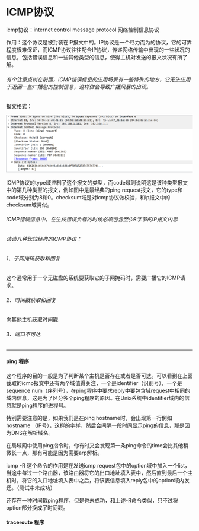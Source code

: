# ICMP协议

icmp协议：internet control message protocol 网络控制信息协议

作用：这个协议是被封装在IP报文中的。IP协议是一个尽力而为的协议，它的可靠程度很难保证，而ICMP协议往往配合IP协议，传递网络传输中出现的一些状况的信息，包括错误信息和一些其他类型的信息，使得主机对发送的报文状况有所了解。

###### 有个注意点说在前面，ICMP错误信息的应用场景有一些特殊的地方，它无法应用于返回一些广播包的控制信息，这样做会导致广播风暴的出现。

报文格式：

![icmp1](../img/icmp1.png)

ICMP协议的type域控制了这个报文的类型，而code域则说明这是该种类型报文中的第几种类型的报文，例如图中是最经典的ping request报文，它的type和code域分别为8和0。checksum域是对icmp协议做校验，和ip报文中的checksum域类似。

###### ICMP错误信息中，在生成错误负载的时候必须包含至少8字节的IP报文内容



###### 谈谈几种比较经典的ICMP协议：

###### 1、子网掩码获取和回复

这个通常用于一个无磁盘的系统要获取它的子网掩码时，需要广播它的ICMP请求。

###### 2、时间戳获取和回复

向其他主机获取时间戳

###### 3、端口不可达



------

#### ping 程序

这个程序的目的一般是为了判断某个主机是否存在或者是否可达。可以看到在上面截取的icmp报文中还有两个域值得关注，一个是identifier（识别号），一个是sequence num（序列号），在ping程序中要求reply中要包含域request中相同的域内信息，这是为了区分多个ping程序的原因。在Unix系统中identifier域内的信息就是ping程序的进程号。

特别需要注意的是，如果我们是在ping hostname时，会出现第一行例如hostname （IP号），这样的字样，然后会间隔一段时间显示ping的信息，那是因为DNS在解析域名。

在局域网中使用ping指令时，你有时又会发现第一条ping命令的time会比其他稍微长一点，那有可能是因为需要arp解析。

icmp -R 这个命令的作用是在发送icmp request包中的option域中加入一个list，当途中每过一个路由器，该路由器将它的出口地址填入表中，然后直到最后一个主机时，将它的入口地址填入表中之后，将该表信息填入reply包中的option域内发还。（测试中未成功）

还存在一种时间戳ping程序，但是也未成功，和上述-R命令类似，只不过将option部分换成了时间戳。



#### traceroute 程序